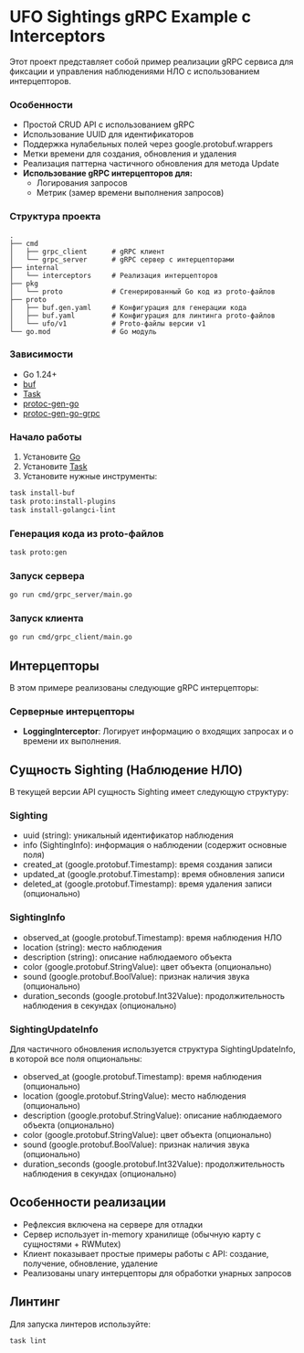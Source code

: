 # UFO Sightings gRPC Example с Interceptors

Этот проект представляет собой пример реализации gRPC сервиса для фиксации и управления наблюдениями НЛО с использованием интерцепторов.

### Особенности

- Простой CRUD API с использованием gRPC
- Использование UUID для идентификаторов
- Поддержка нулабельных полей через google.protobuf.wrappers
- Метки времени для создания, обновления и удаления
- Реализация паттерна частичного обновления для метода Update
- **Использование gRPC интерцепторов для:**
  - Логирования запросов
  - Метрик (замер времени выполнения запросов)

### Структура проекта

```
.
├── cmd
│   ├── grpc_client      # gRPC клиент
│   └── grpc_server      # gRPC сервер с интерцепторами
├── internal
│   └── interceptors     # Реализация интерцепторов
├── pkg
│   └── proto            # Сгенерированный Go код из proto-файлов
├── proto
│   ├── buf.gen.yaml     # Конфигурация для генерации кода
│   ├── buf.yaml         # Конфигурация для линтинга proto-файлов
│   └── ufo/v1           # Proto-файлы версии v1
└── go.mod               # Go модуль
```

### Зависимости

- Go 1.24+
- [buf](https://github.com/bufbuild/buf)
- [Task](https://taskfile.dev/)
- [protoc-gen-go](https://developers.google.com/protocol-buffers/docs/reference/go-generated)
- [protoc-gen-go-grpc](https://pkg.go.dev/google.golang.org/grpc/cmd/protoc-gen-go-grpc)

### Начало работы

1. Установите [Go](https://golang.org/doc/install)
2. Установите [Task](https://taskfile.dev/#/installation)
3. Установите нужные инструменты:

```bash
task install-buf
task proto:install-plugins
task install-golangci-lint
```

### Генерация кода из proto-файлов

```bash
task proto:gen
```

### Запуск сервера

```bash
go run cmd/grpc_server/main.go
```

### Запуск клиента

```bash
go run cmd/grpc_client/main.go
```

## Интерцепторы

В этом примере реализованы следующие gRPC интерцепторы:

### Серверные интерцепторы

- **LoggingInterceptor**: Логирует информацию о входящих запросах и о времени их выполнения.

## Сущность Sighting (Наблюдение НЛО)

В текущей версии API сущность Sighting имеет следующую структуру:

### Sighting
- uuid (string): уникальный идентификатор наблюдения
- info (SightingInfo): информация о наблюдении (содержит основные поля)
- created_at (google.protobuf.Timestamp): время создания записи
- updated_at (google.protobuf.Timestamp): время обновления записи
- deleted_at (google.protobuf.Timestamp): время удаления записи (опционально)

### SightingInfo
- observed_at (google.protobuf.Timestamp): время наблюдения НЛО
- location (string): место наблюдения
- description (string): описание наблюдаемого объекта
- color (google.protobuf.StringValue): цвет объекта (опционально)
- sound (google.protobuf.BoolValue): признак наличия звука (опционально)
- duration_seconds (google.protobuf.Int32Value): продолжительность наблюдения в секундах (опционально)

### SightingUpdateInfo
Для частичного обновления используется структура SightingUpdateInfo, в которой все поля опциональны:
- observed_at (google.protobuf.Timestamp): время наблюдения (опционально)
- location (google.protobuf.StringValue): место наблюдения (опционально)
- description (google.protobuf.StringValue): описание наблюдаемого объекта (опционально)
- color (google.protobuf.StringValue): цвет объекта (опционально)
- sound (google.protobuf.BoolValue): признак наличия звука (опционально)
- duration_seconds (google.protobuf.Int32Value): продолжительность наблюдения в секундах (опционально)

## Особенности реализации

- Рефлексия включена на сервере для отладки
- Сервер использует in-memory хранилище (обычную карту с сущностями + RWMutex)
- Клиент показывает простые примеры работы с API: создание, получение, обновление, удаление
- Реализованы unary интерцепторы для обработки унарных запросов

## Линтинг

Для запуска линтеров используйте:

```bash
task lint
``` 
